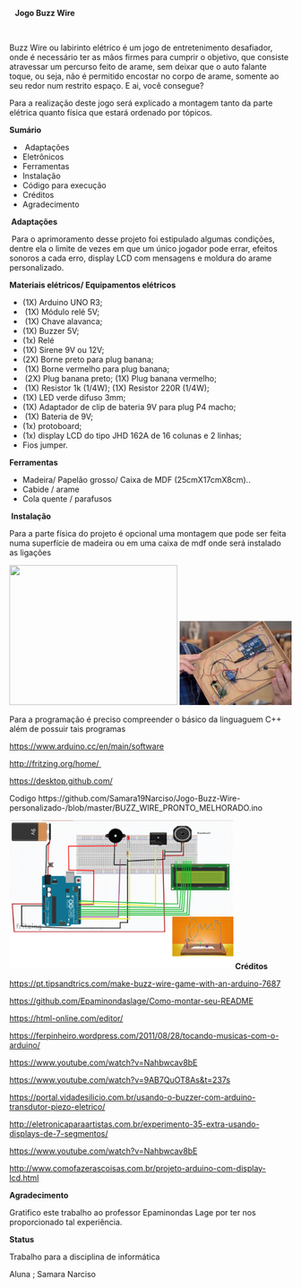 <p><strong>&nbsp;&nbsp; Jogo Buzz Wire&nbsp;</strong></p>
<p>&nbsp;</p>
<p>Buzz Wire ou labirinto el&eacute;trico &eacute; um jogo de entretenimento desafiador, onde &eacute; necess&aacute;rio ter as m&atilde;os firmes para cumprir o objetivo, que consiste atravessar um percurso feito de arame, sem deixar que o auto falante toque, ou seja, n&atilde;o &eacute; permitido encostar no corpo de arame, somente ao seu redor num restrito espa&ccedil;o. E ai, voc&ecirc; consegue?</p>
<p>Para a realiza&ccedil;&atilde;o deste jogo ser&aacute; explicado a montagem tanto da parte el&eacute;trica quanto f&iacute;sica que estar&aacute; ordenado por t&oacute;picos.</p>
<p><strong>Sum&aacute;rio&nbsp;</strong></p>
<ul>
<li style="font-weight: 400;">&nbsp;Adapta&ccedil;&otilde;es&nbsp;</li>
<li style="font-weight: 400;">Eletr&ocirc;nicos</li>
<li style="font-weight: 400;">Ferramentas</li>
<li style="font-weight: 400;">Instala&ccedil;&atilde;o</li>
<li style="font-weight: 400;">C&oacute;digo para execu&ccedil;&atilde;o&nbsp;</li>
<li style="font-weight: 400;">Cr&eacute;ditos&nbsp;</li>
<li style="font-weight: 400;">Agradecimento&nbsp;&nbsp;</li>
</ul>
<p><strong>&nbsp;Adapta&ccedil;&otilde;es&nbsp;</strong></p>
<p>&nbsp;Para o aprimoramento desse projeto foi estipulado algumas condi&ccedil;&otilde;es, dentre ela o limite de vezes em que um &uacute;nico jogador pode errar, efeitos sonoros a cada erro, display LCD com mensagens e moldura do arame personalizado.</p>
<p><strong>Materiais el&eacute;tricos/ Equipamentos el&eacute;tricos</strong></p>
<ul>
<li style="font-weight: 400;">(1X) Arduino UNO R3;</li>
<li style="font-weight: 400;">&nbsp;(1X) M&oacute;dulo rel&eacute; 5V;</li>
<li style="font-weight: 400;">&nbsp;(1X) Chave alavanca;</li>
<li style="font-weight: 400;">(1X) Buzzer 5V;</li>
<li style="font-weight: 400;">(1x) Rel&eacute;</li>
<li style="font-weight: 400;">(1X) Sirene 9V ou 12V;</li>
<li style="font-weight: 400;">(2X) Borne preto para plug banana;</li>
<li style="font-weight: 400;">&nbsp;(1X) Borne vermelho para plug banana;</li>
<li style="font-weight: 400;">&nbsp;(2X) Plug banana preto; (1X) Plug banana vermelho;</li>
<li style="font-weight: 400;">&nbsp;(1X) Resistor 1k (1/4W); (1X) Resistor 220R (1/4W);</li>
<li style="font-weight: 400;">(1X) LED verde difuso 3mm;</li>
<li style="font-weight: 400;">(1X) Adaptador de clip de bateria 9V para plug P4 macho;</li>
<li style="font-weight: 400;">&nbsp;(1X) Bateria de 9V;</li>
<li style="font-weight: 400;">(1x) protoboard;</li>
<li style="font-weight: 400;">(1x) display LCD do tipo JHD 162A de 16 colunas e 2 linhas;</li>
<li style="font-weight: 400;">Fios jumper.</li>
</ul>
<p><strong>Ferramentas</strong></p>
<ul>
<li style="font-weight: 400;">Madeira/ Papel&atilde;o grosso/ Caixa de MDF (25cmX17cmX8cm)..</li>
<li style="font-weight: 400;">Cabide / arame</li>
<li style="font-weight: 400;">Cola quente / parafusos</li>
</ul>
<p><strong>&nbsp;Instala&ccedil;&atilde;o</strong></p>
<p>Para a parte f&iacute;sica do projeto &eacute; opcional uma montagem que pode ser feita numa superf&iacute;cie de madeira ou em uma caixa de mdf onde ser&aacute; instalado as liga&ccedil;&otilde;es</p>
<img src="https://www.plungecreations.co.uk/wp-content/gallery/wire-buzzer/wire-buzzer-game-05.jpg" height="250" width="300">
<img src="https://github.com/Samara19Narciso/Jogo-Buzz-Wire-personalizado-/blob/master/montagem.png" height="150" width="200">
<p>Para a programa&ccedil;&atilde;o &eacute; preciso compreender o b&aacute;sico da linguaguem C++ al&eacute;m de possuir tais programas&nbsp;</p>
<p><a href="https://www.arduino.cc/en/main/software">https://www.arduino.cc/en/main/software</a></p>
<p><a href="http://fritzing.org/home/">http://fritzing.org/home/&nbsp;</a></p>
<p><a href="https://desktop.github.com/">https://desktop.github.com/</a></p>
Codigo 
https://github.com/Samara19Narciso/Jogo-Buzz-Wire-personalizado-/blob/master/BUZZ_WIRE_PRONTO_MELHORADO.ino                            <p><img src="https://github.com/Samara19Narciso/Jogo-Buzz-Wire-personalizado-/blob/master/novo%20fritz.png"350" width="400"><strong>
  Cr&eacute;ditos</strong></p>
<p><a href="https://pt.tipsandtrics.com/make-buzz-wire-game-with-an-arduino-7687">https://pt.tipsandtrics.com/make-buzz-wire-game-with-an-arduino-7687</a></p>
<p><a href="https://github.com/Epaminondaslage/Como-montar-seu-README">https://github.com/Epaminondaslage/Como-montar-seu-README</a></p>
<p><a href="https://html-online.com/editor/">https://html-online.com/editor/</a></p>
<p><a href="https://ferpinheiro.wordpress.com/2011/08/28/tocando-musicas-com-o-arduino/">https://ferpinheiro.wordpress.com/2011/08/28/tocando-musicas-com-o-arduino/</a></p>
<p><a href="https://www.youtube.com/watch?v=Nahbwcav8bE">https://www.youtube.com/watch?v=Nahbwcav8bE</a></p>
<p><a href="https://www.youtube.com/watch?v=9AB7QuOT8As&amp;t=237s">https://www.youtube.com/watch?v=9AB7QuOT8As&amp;t=237s</a></p>
<p><a href="https://portal.vidadesilicio.com.br/usando-o-buzzer-com-arduino-transdutor-piezo-eletrico/">https://portal.vidadesilicio.com.br/usando-o-buzzer-com-arduino-transdutor-piezo-eletrico/</a></p>
<p><a href="http://eletronicaparaartistas.com.br/experimento-35-extra-usando-displays-de-7-segmentos/">http://eletronicaparaartistas.com.br/experimento-35-extra-usando-displays-de-7-segmentos/</a></p>
<p><a href="https://www.youtube.com/watch?v=Nahbwcav8bE">https://www.youtube.com/watch?v=Nahbwcav8bE</a></p>
<p><a href="http://www.comofazerascoisas.com.br/projeto-arduino-com-display-lcd.html">http://www.comofazerascoisas.com.br/projeto-arduino-com-display-lcd.html</a></p>
<p><strong>Agradecimento</strong></p>
<p>Gratifico este trabalho ao professor Epaminondas Lage por ter nos proporcionado tal experi&ecirc;ncia.</p>
<p><strong>Status</strong></p>
<p>Trabalho para a disciplina de inform&aacute;tica</p>
<p>Aluna ; Samara Narciso</p>
